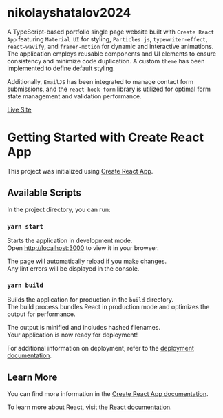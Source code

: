 # nikolayshatalov2024

A TypeScript-based portfolio single page website built with `Create React App` featuring `Material UI` for styling, `Particles.js`, `typewriter-effect`, `react-wavify`, and `framer-motion` for dynamic and interactive animations. The application employs reusable components and UI elements to ensure consistency and minimize code duplication. A custom `theme` has been implemented to define default styling.

Additionally, `EmailJS` has been integrated to manage contact form submissions, and the `react-hook-form` library is utilized for optimal form state management and validation performance.

<div align="start" >
  <a href="https://nikolayshatalov2024.netlify.app/">Live Site</a>
</div>

# Getting Started with Create React App

This project was initialized using [Create React App](https://github.com/facebook/create-react-app).

## Available Scripts

In the project directory, you can run:

### `yarn start`

Starts the application in development mode.\
Open [http://localhost:3000](http://localhost:3000) to view it in your browser.

The page will automatically reload if you make changes.\
Any lint errors will be displayed in the console.

### `yarn build`

Builds the application for production in the `build` directory.\
The build process bundles React in production mode and optimizes the output for performance.

The output is minified and includes hashed filenames.\
Your application is now ready for deployment!

For additional information on deployment, refer to the [deployment documentation](https://facebook.github.io/create-react-app/docs/deployment).

## Learn More

You can find more information in the [Create React App documentation](https://facebook.github.io/create-react-app/docs/getting-started).

To learn more about React, visit the [React documentation](https://reactjs.org/).
